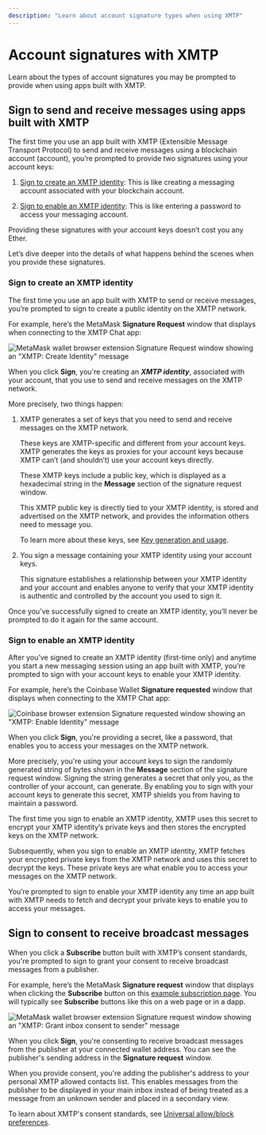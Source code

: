 ```yaml
---
description: "Learn about account signature types when using XMTP"
---
```


# Account signatures with XMTP

Learn about the types of account signatures you may be prompted to provide when using apps built with XMTP.

## Sign to send and receive messages using apps built with XMTP

The first time you use an app built with XMTP (Extensible Message Transport Protocol) to send and receive messages using a blockchain account (account), you’re prompted to provide two signatures using your account keys:

1. [Sign to create an XMTP identity](#sign-to-create-an-xmtp-identity): This is like creating a messaging account associated with your blockchain account.

2. [Sign to enable an XMTP identity](#sign-to-enable-an-xmtp-identity): This is like entering a password to access your messaging account.

Providing these signatures with your account keys doesn’t cost you any Ether.

Let’s dive deeper into the details of what happens behind the scenes when you provide these signatures.

### Sign to create an XMTP identity

The first time you use an app built with XMTP to send or receive messages, you’re prompted to sign to create a public identity on the XMTP network.

For example, here’s the MetaMask **Signature Request** window that displays when connecting to the XMTP Chat app:

![MetaMask wallet browser extension Signature Request window showing an "XMTP: Create Identity" message](https://raw.githubusercontent.com/xmtp/docs-xmtp-org/main/docs/pages/img/create-identity.png)

When you click **Sign**, you're creating an **_XMTP identity_**, associated with your account, that you use to send and receive messages on the XMTP network.

More precisely, two things happen:

1. XMTP generates a set of keys that you need to send and receive messages on the XMTP network.

   These keys are XMTP-specific and different from your account keys. XMTP generates the keys as proxies for your account keys because XMTP can’t (and shouldn’t) use your account keys directly.

   These XMTP keys include a public key, which is displayed as a hexadecimal string in the **Message** section of the signature request window.

   This XMTP public key is directly tied to your XMTP identity, is stored and advertised on the XMTP network, and provides the information others need to message you.

   To learn more about these keys, see [Key generation and usage](/protocol/v2/key-generation-and-usage).

2. You sign a message containing your XMTP identity using your account keys.

   This signature establishes a relationship between your XMTP identity and your account and enables anyone to verify that your XMTP identity is authentic and controlled by the account you used to sign it.

Once you’ve successfully signed to create an XMTP identity, you’ll never be prompted to do it again for the same account.

### Sign to enable an XMTP identity

After you’ve signed to create an XMTP identity (first-time only) and anytime you start a new messaging session using an app built with XMTP, you’re prompted to sign with your account keys to enable your XMTP identity.

For example, here’s the Coinbase Wallet **Signature requested** window that displays when connecting to the XMTP Chat app:

![Coinbase browser extension Signature requested window showing an "XMTP: Enable Identity" message](https://raw.githubusercontent.com/xmtp/docs-xmtp-org/main/docs/pages/img/enable-identity.png)

When you click **Sign**, you're providing a secret, like a password, that enables you to access your messages on the XMTP network.

More precisely, you're using your account keys to sign the randomly generated string of bytes shown in the **Message** section of the signature request window. Signing the string generates a secret that only you, as the controller of your account, can generate. By enabling you to sign with your account keys to generate this secret, XMTP shields you from having to maintain a password.

The first time you sign to enable an XMTP identity, XMTP uses this secret to encrypt your XMTP identity’s private keys and then stores the encrypted keys on the XMTP network.

Subsequently, when you sign to enable an XMTP identity, XMTP fetches your encrypted private keys from the XMTP network and uses this secret to decrypt the keys. These private keys are what enable you to access your messages on the XMTP network.

You’re prompted to sign to enable your XMTP identity any time an app built with XMTP needs to fetch and decrypt your private keys to enable you to access your messages.

## Sign to consent to receive broadcast messages

When you click a **Subscribe** button built with XMTP’s consent standards, you're prompted to sign to grant your consent to receive broadcast messages from a publisher.

For example, here’s the MetaMask **Signature request** window that displays when clicking the **Subscribe** button on this [example subscription page](https://subscribe-broadcast.vercel.app/subscribe/button). You will typically see **Subscribe** buttons like this on a web page or in a dapp.

![MetaMask wallet browser extension Signature request window showing an "XMTP: Grant inbox consent to sender" message](https://raw.githubusercontent.com/xmtp/docs-xmtp-org/main/docs/pages/img/consent-proof-sign.png)

When you click **Sign**, you're consenting to receive broadcast messages from the publisher at your connected wallet address. You can see the publisher's sending address in the **Signature request** window.

When you provide consent, you're adding the publisher's address to your personal XMTP allowed contacts list. This enables messages from the publisher to be displayed in your main inbox instead of being treated as a message from an unknown sender and placed in a secondary view.

To learn about XMTP's consent standards, see [Universal allow/block preferences](/consent/user-consent).